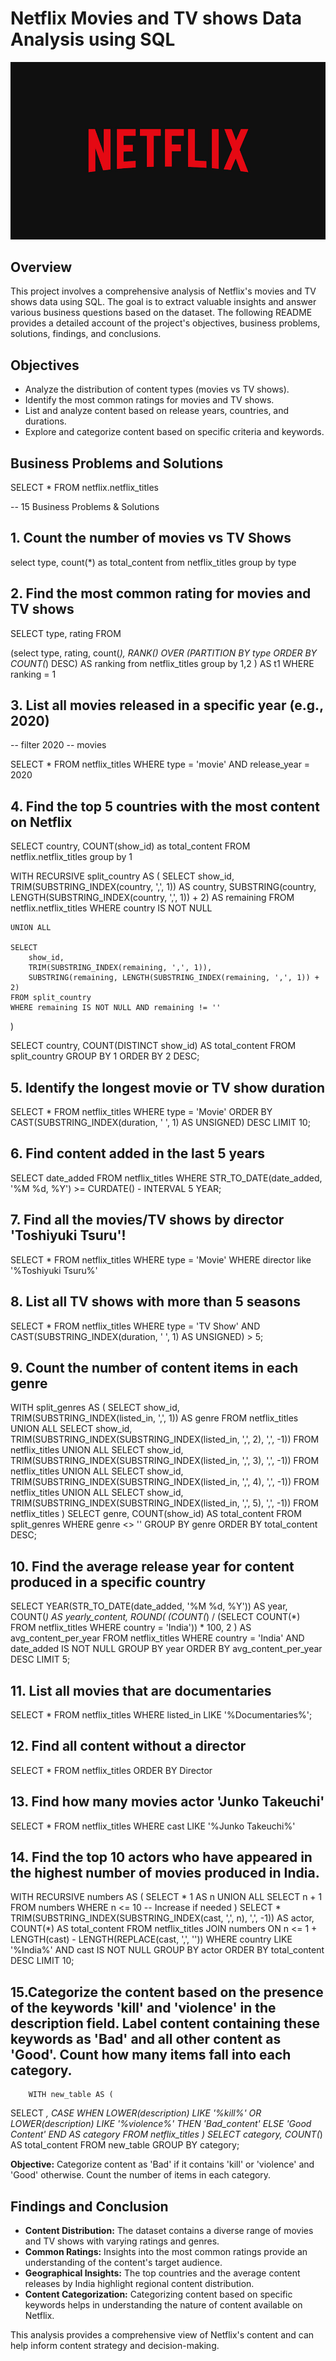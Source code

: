 # Netflix Movies and TV shows Data Analysis using SQL
![Netflix Logo](https://github.com/rahul20r/Netflix_sql_project/blob/861c8ce6d8dcbd699a58b613cf9969004a999375/Logo.jpg)

## Overview

This project involves a comprehensive analysis of Netflix's movies and TV shows data using SQL. The goal is to extract valuable insights and answer various business questions based on the dataset. The following README provides a detailed account of the project's objectives, business problems, solutions, findings, and conclusions.

## Objectives

- Analyze the distribution of content types (movies vs TV shows).
- Identify the most common ratings for movies and TV shows.
- List and analyze content based on release years, countries, and durations.
- Explore and categorize content based on specific criteria and keywords.


## Business Problems and Solutions

SELECT * 
FROM netflix.netflix_titles

-- 15 Business Problems & Solutions

## 1. Count the number of movies vs TV Shows

select 
	type,
	count(*) as total_content
from netflix_titles
group by type
    
## 2. Find the most common rating for movies and TV shows

SELECT
	type,
    rating
FROM

(select
	type,
    rating,
    count(*),
    RANK() OVER (PARTITION BY type ORDER BY COUNT(*) DESC) AS ranking
    from netflix_titles
group by 1,2
) AS t1
WHERE
	ranking = 1
    
    
## 3. List all movies released in a specific year (e.g., 2020)

-- filter 2020
-- movies

SELECT *
 FROM netflix_titles
 WHERE type = 'movie'
 AND
 release_year = 2020


## 4. Find the top 5 countries with the most content on Netflix


SELECT 
	country,
    COUNT(show_id) as total_content
FROM netflix.netflix_titles
group by 1


WITH RECURSIVE split_country AS (
    SELECT 
        show_id,
        TRIM(SUBSTRING_INDEX(country, ',', 1)) AS country,
        SUBSTRING(country, LENGTH(SUBSTRING_INDEX(country, ',', 1)) + 2) AS remaining
    FROM netflix.netflix_titles
    WHERE country IS NOT NULL

    UNION ALL

    SELECT 
        show_id,
        TRIM(SUBSTRING_INDEX(remaining, ',', 1)),
        SUBSTRING(remaining, LENGTH(SUBSTRING_INDEX(remaining, ',', 1)) + 2)
    FROM split_country
    WHERE remaining IS NOT NULL AND remaining != ''
)

SELECT 
    country,
    COUNT(DISTINCT show_id) AS total_content
FROM split_country
GROUP BY 1
ORDER BY 2 DESC;

## 5. Identify the longest movie or TV show duration

SELECT *
FROM netflix_titles
WHERE type = 'Movie'
ORDER BY CAST(SUBSTRING_INDEX(duration, ' ', 1) AS UNSIGNED) DESC
LIMIT 10;


## 6. Find content added in the last 5 years

SELECT date_added
FROM netflix_titles
WHERE STR_TO_DATE(date_added, '%M %d, %Y') >= CURDATE() - INTERVAL 5 YEAR;

## 7. Find all the movies/TV shows by director 'Toshiyuki Tsuru'!

SELECT *
FROM netflix_titles
WHERE type = 'Movie'
WHERE director like  '%Toshiyuki Tsuru%'

## 8. List all TV shows with more than 5 seasons

SELECT *
FROM netflix_titles
WHERE 
    type = 'TV Show'
    AND CAST(SUBSTRING_INDEX(duration, ' ', 1) AS UNSIGNED) > 5;


## 9. Count the number of content items in each genre



WITH split_genres AS (
    SELECT show_id, TRIM(SUBSTRING_INDEX(listed_in, ',', 1)) AS genre FROM netflix_titles
    UNION ALL
    SELECT show_id, TRIM(SUBSTRING_INDEX(SUBSTRING_INDEX(listed_in, ',', 2), ',', -1)) FROM netflix_titles
    UNION ALL
    SELECT show_id, TRIM(SUBSTRING_INDEX(SUBSTRING_INDEX(listed_in, ',', 3), ',', -1)) FROM netflix_titles
    UNION ALL
    SELECT show_id, TRIM(SUBSTRING_INDEX(SUBSTRING_INDEX(listed_in, ',', 4), ',', -1)) FROM netflix_titles
    UNION ALL
    SELECT show_id, TRIM(SUBSTRING_INDEX(SUBSTRING_INDEX(listed_in, ',', 5), ',', -1)) FROM netflix_titles
)
SELECT 
    genre,
    COUNT(show_id) AS total_content
FROM split_genres
WHERE genre <> ''
GROUP BY genre
ORDER BY total_content DESC;


## 10. Find the average release year for content produced in a specific country
SELECT
  YEAR(STR_TO_DATE(date_added, '%M %d, %Y')) AS year,
  COUNT(*) AS yearly_content,
  ROUND(
    (COUNT(*) / (SELECT COUNT(*) FROM netflix_titles WHERE country = 'India')) * 100,
    2
  ) AS avg_content_per_year
FROM netflix_titles
WHERE country = 'India' AND date_added IS NOT NULL
GROUP BY year
ORDER BY avg_content_per_year DESC
LIMIT 5;


## 11. List all movies that are documentaries

SELECT *
FROM netflix_titles
WHERE listed_in LIKE '%Documentaries%';


## 12. Find all content without a director

SELECT *
FROM netflix_titles
ORDER BY Director


## 13. Find how many movies actor 'Junko Takeuchi'

SELECT *
FROM netflix_titles
WHERE cast LIKE '%Junko Takeuchi%'

## 14. Find the top 10 actors who have appeared in the highest number of movies produced in India.

WITH RECURSIVE numbers AS (
  SELECT * 1 AS n
  UNION ALL
  SELECT n + 1 FROM numbers WHERE n <= 10  -- Increase if needed
)
SELECT *
  TRIM(SUBSTRING_INDEX(SUBSTRING_INDEX(cast, ',', n), ',', -1)) AS actor,
  COUNT(*) AS total_content
FROM netflix_titles
JOIN numbers
  ON n <= 1 + LENGTH(cast) - LENGTH(REPLACE(cast, ',', ''))
WHERE country LIKE '%India%' 
  AND cast IS NOT NULL
GROUP BY actor
ORDER BY total_content DESC
LIMIT 10;


## 15.Categorize the content based on the presence of the keywords 'kill' and 'violence' in the description field. Label content containing these keywords as 'Bad' and all other content as 'Good'. Count how many items fall into each category.

        WITH new_table AS (
  SELECT *,
    CASE
      WHEN LOWER(description) LIKE '%kill%' OR LOWER(description) LIKE '%violence%' THEN 'Bad_content'
      ELSE 'Good Content'
    END AS category
  FROM netflix_titles
)
SELECT
  category,
  COUNT(*) AS total_content
FROM new_table
GROUP BY category;


**Objective:** Categorize content as 'Bad' if it contains 'kill' or 'violence' and 'Good' otherwise. Count the number of items in each category.

## Findings and Conclusion

- **Content Distribution:** The dataset contains a diverse range of movies and TV shows with varying ratings and genres.
- **Common Ratings:** Insights into the most common ratings provide an understanding of the content's target audience.
- **Geographical Insights:** The top countries and the average content releases by India highlight regional content distribution.
- **Content Categorization:** Categorizing content based on specific keywords helps in understanding the nature of content available on Netflix.

This analysis provides a comprehensive view of Netflix's content and can help inform content strategy and decision-making.
